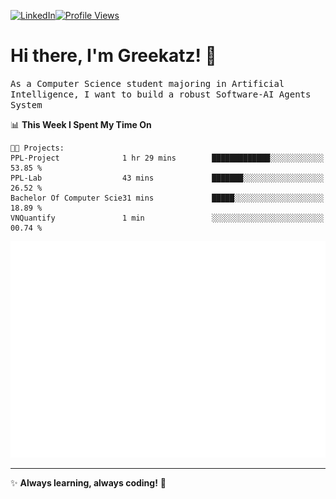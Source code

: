 [![LinkedIn](https://img.shields.io/badge/LinkedIn-0077B5?style=flat&logo=linkedin&logoColor=white)](https://www.linkedin.com/in/hungarbeit1912/)[![Profile Views](https://komarev.com/ghpvc/?username=Greekatz&color=blue&style=flat-square)](https://github.com/Greekatz)  


# Hi there, I'm Greekatz! 👋

<samp>As a Computer Science student majoring in Artificial Intelligence, I want to build a robust Software-AI Agents System<samp>


<!--START_SECTION:waka-->
📊 **This Week I Spent My Time On** 

```text
🐱‍💻 Projects: 
PPL-Project              1 hr 29 mins        █████████████░░░░░░░░░░░░   53.85 % 
PPL-Lab                  43 mins             ███████░░░░░░░░░░░░░░░░░░   26.52 % 
Bachelor Of Computer Scie31 mins             █████░░░░░░░░░░░░░░░░░░░░   18.89 % 
VNQuantify               1 min               ░░░░░░░░░░░░░░░░░░░░░░░░░   00.74 % 
```


<!--END_SECTION:waka-->

![Full-year Contribution Calendar](https://github.com/Greekatz/Greekatz/blob/main/metrics.plugin.isocalendar.fullyear.svg)

---
✨ **Always learning, always coding!** 🚀
